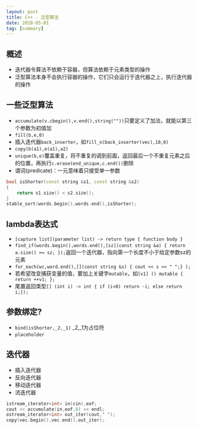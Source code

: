 ```yaml
---
layout: post
title: C++ - 泛型算法
date: 2018-05-01
tag: [summary]
---
```


## 概述
* 迭代器令算法不依赖于容器，但算法依赖于元素类型的操作
* 泛型算法本身不会执行容器的操作，它们只会运行于迭代器之上，执行迭代器的操作

## 一些泛型算法
* `accumulate(v.cbegin(),v.end(),string(""))`只要定义了加法，就能以第三个参数为初值加
* `fill(b,e,0)`
* 插入迭代器`back_inserter`，如`fill_n(back_inserter(vec),10,0)`
* `copy(b(a1),e(a1),a2)`
* `unique(b,e)`覆盖重复，将不重复的调到前面，返回最后一个不重复元素之后的位置，再执行`c.erase(end_unique,c.end())`删除
* 谓词(predicate)：一元意味着只接受单一参数

```cpp
bool isShorter(const string &s1, const string &s2)
{
    return s1.size() < s2.size();
}
stable_sort(words.begin(),words.end(),isShorter);
```

## lambda表达式
* `[capture list](parameter list) -> return type { function body }`
* `find_if(words.begin(),words.end(),[sz](const string &a) { return a.size() >= sz; });`返回一个迭代器，指向第一个长度不小于给定参数sz的元素
* `for_each(wc,word.end(),[](const string &s) { cout << s << " ";} );`
* 若希望改变捕获变量的值，要加上关键字`mutable`，如`[v1] () mutable { return ++v1; };`
* 尾置返回类型`[] (int i) -> int { if (i<0) return -i; else return i;});`

## 参数绑定?
* `bind(isShorter,_2,_1)` _2,_1为占位符
* `placeholder`

## 迭代器
* 插入迭代器
* 反向迭代器
* 移动迭代器
* 流迭代器
```cpp
istream_iterator<int> in(cin),eof;
cout << accumulate(in,eof,0) << endl;
ostream_iterator<int> out_iter(cout," ");
copy(vec.begin(),vec.end(),out_iter);
```